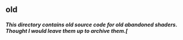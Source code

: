 ## old
##### This directory contains old source code for old abandoned shaders. Thought I would leave them up to archive them.[
